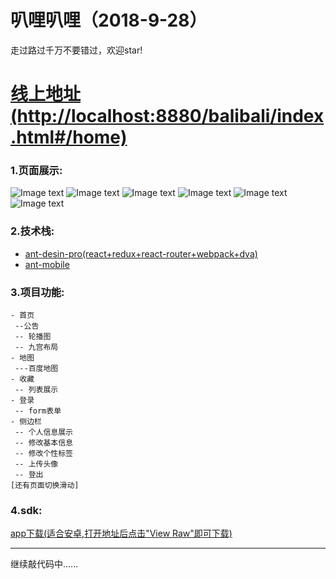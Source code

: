 # 叭哩叭哩（2018-9-28）
 走过路过千万不要错过，欢迎star!
 [<h1>线上地址(http://localhost:8880/balibali/index.html#/home)</h1>](http://localhost:8880/balibali/index.html#/home)

 ### 1.页面展示:
![Image text](https://github.com/1067011734/balibali/blob/master/tools/demo/1.png)
![Image text](https://github.com/1067011734/balibali/blob/master/tools/demo/2.png)
![Image text](https://github.com/1067011734/balibali/blob/master/tools/demo/3.png)
![Image text](https://github.com/1067011734/balibali/blob/master/tools/demo/4.png)
![Image text](https://github.com/1067011734/balibali/blob/master/tools/demo/5.png)
![Image text](https://github.com/1067011734/balibali/blob/master/tools/demo/6.png)

 ### 2.技术栈:
 * [ant-desin-pro(react+redux+react-router+webpack+dva)](https://pro.ant.design/index-cn)
 * [ant-mobile](https://antd-mobile.gitee.io/kitchen-sink/?lang=zh-CN)

 ### 3.项目功能:
 ```
- 首页
  --公告
  -- 轮播图
  -- 九宫布局
- 地图
  ---百度地图
- 收藏
  -- 列表展示
- 登录
  -- form表单
- 侧边栏
  -- 个人信息展示
  -- 修改基本信息
  -- 修改个性标签
  -- 上传头像
  -- 登出
[还有页面切换滑动]  
```
 ### 4.sdk:
 [app下载(适合安卓,打开地址后点击"View Raw"即可下载)](https://github.com/1067011734/koa-balibali/blob/master/public/tools/sdk/%E5%8F%AD%E5%93%A9%E5%8F%AD%E5%93%A9.apk)

 -----
继续敲代码中......